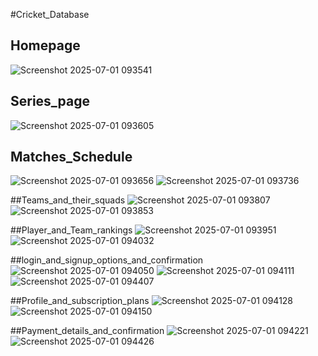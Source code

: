 #Cricket_Database

##  Homepage
![Screenshot 2025-07-01 093541](https://github.com/user-attachments/assets/ec727d5f-3d82-484f-9785-f6897ce4b233)

## Series_page
![Screenshot 2025-07-01 093605](https://github.com/user-attachments/assets/f2d754f3-ad73-441d-a1ac-1e884f304295)

## Matches_Schedule
![Screenshot 2025-07-01 093656](https://github.com/user-attachments/assets/e6dfbfd1-edd1-49c6-bea2-10fb718a4d88)
![Screenshot 2025-07-01 093736](https://github.com/user-attachments/assets/bcece807-f39c-4d5e-9ae9-ad8a2820d052)

##Teams_and_their_squads
![Screenshot 2025-07-01 093807](https://github.com/user-attachments/assets/f486f645-0471-4bbe-aa59-cdd210d48f08)
![Screenshot 2025-07-01 093853](https://github.com/user-attachments/assets/a08f48ff-bc8d-48a3-b615-d1045b6af7bb)

##Player_and_Team_rankings
![Screenshot 2025-07-01 093951](https://github.com/user-attachments/assets/93b2c695-198f-4739-8f68-b9d32493fef4)
![Screenshot 2025-07-01 094032](https://github.com/user-attachments/assets/230d5ba4-4411-4e9c-84e3-b1283d6af234)

##login_and_signup_options_and_confirmation
![Screenshot 2025-07-01 094050](https://github.com/user-attachments/assets/8afb2862-d2ff-44f9-a776-7a1a001158a4)
![Screenshot 2025-07-01 094111](https://github.com/user-attachments/assets/dd2f277c-c4dd-4faf-b679-38451aca7828)
![Screenshot 2025-07-01 094407](https://github.com/user-attachments/assets/07d36ffc-ad34-4e9b-82f9-94ddbea26c22)

##Profile_and_subscription_plans
![Screenshot 2025-07-01 094128](https://github.com/user-attachments/assets/a1a5590e-9a36-4e5f-a525-736742d3598f)
![Screenshot 2025-07-01 094150](https://github.com/user-attachments/assets/ec67d806-0927-414f-8923-8e4461a35106)

##Payment_details_and_confirmation
![Screenshot 2025-07-01 094221](https://github.com/user-attachments/assets/5b6d144d-536c-4f96-a12f-5c5e43f602a6)
![Screenshot 2025-07-01 094426](https://github.com/user-attachments/assets/f25a1917-a272-4071-8406-c175345e9be0)



